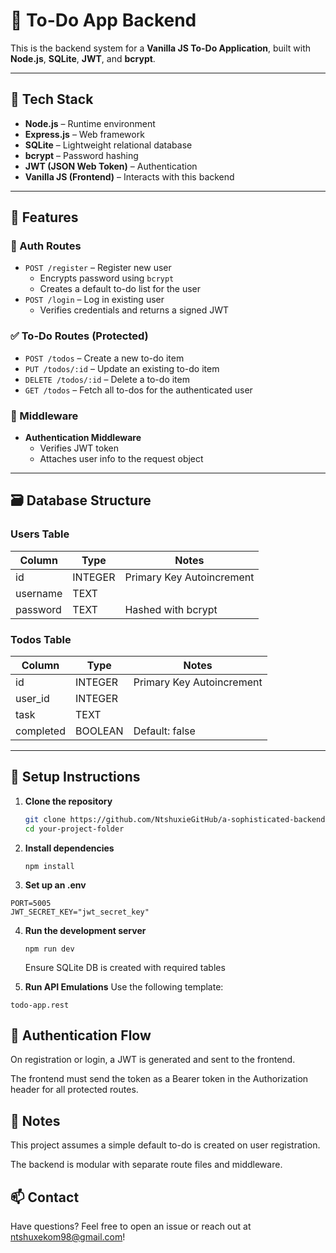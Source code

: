 # 📝 To-Do App Backend

This is the backend system for a **Vanilla JS To-Do Application**, built with **Node.js**, **SQLite**, **JWT**, and **bcrypt**.

---

## 🔧 Tech Stack

- **Node.js** – Runtime environment
- **Express.js** – Web framework
- **SQLite** – Lightweight relational database
- **bcrypt** – Password hashing
- **JWT (JSON Web Token)** – Authentication
- **Vanilla JS (Frontend)** – Interacts with this backend

---

## 📁 Features

### 🔐 Auth Routes

- `POST /register` – Register new user
  - Encrypts password using `bcrypt`
  - Creates a default to-do list for the user
- `POST /login` – Log in existing user
  - Verifies credentials and returns a signed JWT

### ✅ To-Do Routes (Protected)

- `POST /todos` – Create a new to-do item
- `PUT /todos/:id` – Update an existing to-do item
- `DELETE /todos/:id` – Delete a to-do item
- `GET /todos` – Fetch all to-dos for the authenticated user

### 🧠 Middleware

- **Authentication Middleware**
  - Verifies JWT token
  - Attaches user info to the request object

---

## 🗃️ Database Structure

### Users Table

| Column   | Type    | Notes                     |
| -------- | ------- | ------------------------- |
| id       | INTEGER | Primary Key Autoincrement |
| username | TEXT    |                           |
| password | TEXT    | Hashed with bcrypt        |

### Todos Table

| Column    | Type    | Notes                     |
| --------- | ------- | ------------------------- |
| id        | INTEGER | Primary Key Autoincrement |
| user_id   | INTEGER |                           |
| task      | TEXT    |                           |
| completed | BOOLEAN | Default: false            |

---

## 🚀 Setup Instructions

1. **Clone the repository**

   ```bash
   git clone https://github.com/NtshuxieGitHub/a-sophisticated-backend
   cd your-project-folder
   ```

2. **Install dependencies**

   ```
   npm install
   ```

3. **Set up an .env**

```
PORT=5005
JWT_SECRET_KEY="jwt_secret_key"
```

4. **Run the development server**

   ```
   npm run dev
   ```

   Ensure SQLite DB is created with required tables

5. **Run API Emulations**
   Use the following template:

```
todo-app.rest
```

## 🔐 Authentication Flow

On registration or login, a JWT is generated and sent to the frontend.

The frontend must send the token as a Bearer token in the Authorization header for all protected routes.

## 📌 Notes

This project assumes a simple default to-do is created on user registration.

The backend is modular with separate route files and middleware.

## 📫 Contact

Have questions? Feel free to open an issue or reach out at ntshuxekom98@gmail.com!
